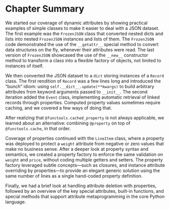 # Chapter Summary

We started our coverage of dynamic attributes by showing practical examples of simple classes to make it easier to deal with a JSON dataset. The first example was the `FrozenJSON` class that converted nested dicts and lists into nested `FrozenJSON` instances and lists of them. The `FrozenJSON` code demonstrated the use of the `__getattr__` special method to convert data structures on the fly, whenever their attributes were read. The last version of `FrozenJSON` showcased the use of the `__new__` constructor method to transform a class into a flexible factory of objects, not limited to instances of itself.

We then converted the JSON dataset to a `dict` storing instances of a `Record` class. The first rendition of `Record` was a few lines long and introduced the “bunch” idiom: using `self.__dict__.update(**kwargs)` to build arbitrary attributes from keyword arguments passed to `__init__`. The second iteration added the `Event` class, implementing automatic retrieval of linked records through properties. Computed property values sometimes require caching, and we covered a few ways of doing that.

After realizing that `@functools.cached_property` is not always applicable, we learned about an alternative: combining `@property` on top of `@functools.cache`, in that order.

Coverage of properties continued with the `LineItem` class, where a property was deployed to protect a `weight` attribute from negative or zero values that make no business sense. After a deeper look at property syntax and semantics, we created a property factory to enforce the same validation on `weight` and `price`, without coding multiple getters and setters. The property factory leveraged subtle concepts—such as closures, and instance attribute overriding by properties—to provide an elegant generic solution using the same number of lines as a single hand-coded property definition.

Finally, we had a brief look at handling attribute deletion with properties, followed by an overview of the key special attributes, built-in functions, and special methods that support attribute metaprogramming in the core Python language.
